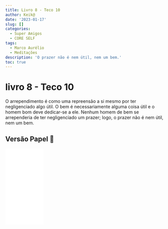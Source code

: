 ```yaml
---
title: Livro 8 - Teco 10
author: Keik@
date: '2023-01-17'
slug: []
categories:
  - Super Amigos
  - CORE SELF
tags:
  - Marco Aurélio
  - Meditações
description: 'O prazer não é nem útil, nem um bem.'
toc: true
---
```


# livro 8 - Teco 10 


O arrependimento é como uma repreensão a si mesmo por ter negligenciado algo útil. O bem é necessariamente alguma coisa útil e o homem bom deve dedicar-se a ele. Nenhum homem de bem se arrependeria de ter negligenciado um prazer; logo, o prazer não é nem útil, nem um bem.

## Versão Papel :book:
<iframe style="width:120px;height:240px;" marginwidth="0" marginheight="0" scrolling="no" frameborder="0" src="//ws-na.amazon-adsystem.com/widgets/q?ServiceVersion=20070822&OneJS=1&Operation=GetAdHtml&MarketPlace=BR&source=ss&ref=as_ss_li_til&ad_type=product_link&tracking_id=mundodekeika-20&language=pt_BR&marketplace=amazon&region=BR&placement=B092FVY4BB&asins=B092FVY4BB&linkId=37c5ec14221f61f811029aa88b520891&show_border=true&link_opens_in_new_window=true"></iframe>